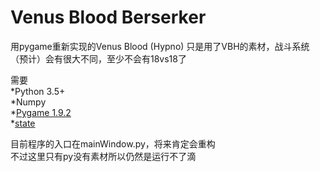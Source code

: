 Venus Blood Berserker
=====
用pygame重新实现的Venus Blood (Hypno)
只是用了VBH的素材，战斗系统（预计）会有很大不同，至少不会有18vs18了

需要  
*Python 3.5+  
*Numpy  
*[Pygame 1.9.2](http://www.lfd.uci.edu/~gohlke/pythonlibs/#pygame)  
*[state](https://github.com/constituent/state)

目前程序的入口在mainWindow.py，将来肯定会重构  
不过这里只有py没有素材所以仍然是运行不了滴
